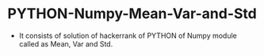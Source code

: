 # PYTHON-Numpy-Mean-Var-and-Std
- It consists of solution of hackerrank of PYTHON of Numpy module called as Mean, Var and Std.
